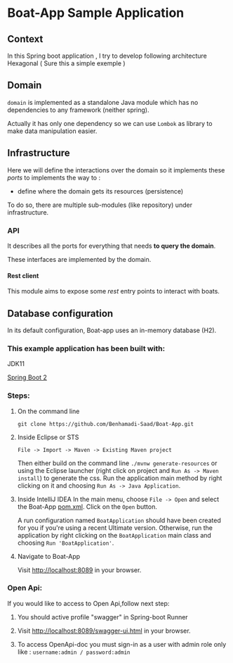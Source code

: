 # Boat-App Sample Application 

## Context
In this Spring boot application , I try to develop following architecture Hexagonal ( Sure this a simple exemple )

## Domain

`domain` is implemented as a standalone Java module which has no dependencies to any framework (neither spring).

Actually it has only one dependency so we can use `Lombok` as library to make data manipulation easier.
 
## Infrastructure

Here we will define the interactions over the domain so it implements these *ports* to implements the way to :
- define where the domain gets its resources (persistence)

To do so, there are multiple sub-modules (like repository) under infrastructure.

### API 

It describes all the ports for everything that needs **to query the domain**. 

These interfaces are implemented by the domain.

#### Rest client

This module aims to expose some *rest* entry points to interact with  boats.

## Database configuration

In its default configuration, Boat-app uses an in-memory database (H2).

### This example application has been built with:
  JDK11
  
  [Spring Boot 2](https://spring.io/guides/gs/spring-boot)

### Steps:

1) On the command line
    ```
    git clone https://github.com/Benhamadi-Saad/Boat-App.git
    ```
2) Inside Eclipse or STS
    ```
    File -> Import -> Maven -> Existing Maven project
    ```

    Then either build on the command line `./mvnw generate-resources` or using the Eclipse launcher (right click on project and `Run As -> Maven install`) to generate the css. Run the application main method by right clicking on it and choosing `Run As -> Java Application`.

3) Inside IntelliJ IDEA
    In the main menu, choose `File -> Open` and select the Boat-App [pom.xml](pom.xml). Click on the `Open` button.

    A run configuration named `BoatApplication` should have been created for you if you're using a recent Ultimate version. Otherwise, run the application by right clicking on the `BoatApplication` main class and choosing `Run 'BoatApplication'`.

4) Navigate to Boat-App

    Visit [http://localhost:8089](http://localhost:8089) in your browser.
    
### Open Api:

If you would like to access to Open Api,follow next step: 

1) You should active profile "swagger" in Spring-boot Runner

2) Visit [http://localhost:8089/swagger-ui.html](http://localhost:8089/swagger-ui.html) in your browser.

3) To access OpenApi-doc you must sign-in as a user with admin role only like : `username:admin / password:admin`